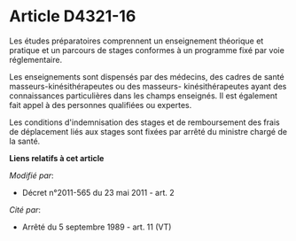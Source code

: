 # Article D4321-16

Les études préparatoires comprennent un enseignement théorique et pratique et  un parcours de stages conformes à un programme
fixé par voie réglementaire.

Les enseignements sont dispensés par des médecins, des cadres de santé masseurs-kinésithérapeutes ou des masseurs-
kinésithérapeutes ayant des connaissances particulières dans les champs enseignés. Il est également fait appel à des
personnes qualifiées ou expertes.

Les conditions d'indemnisation des stages et de remboursement des frais de déplacement liés aux stages sont fixées par arrêté
du ministre chargé de la santé.

**Liens relatifs à cet article**

_Modifié par_:

  - Décret n°2011-565 du 23 mai 2011 - art. 2

_Cité par_:

  - Arrêté du 5 septembre 1989 - art. 11 (VT)
